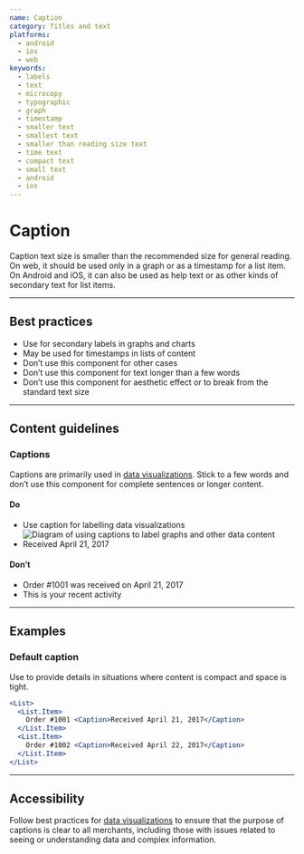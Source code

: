 ```yaml
---
name: Caption
category: Titles and text
platforms:
  - android
  - ios
  - web
keywords:
  - labels
  - text
  - microcopy
  - typographic
  - graph
  - timestamp
  - smaller text
  - smallest text
  - smaller than reading size text
  - time text
  - compact text
  - small text
  - android
  - ios
---
```


# Caption

Caption text size is smaller than the recommended size for general reading. On web, it should be used only in a graph or as a timestamp for a list item. On Android and iOS, it can also be used as help text or as other kinds of secondary text for list items.

---

## Best practices

- Use for secondary labels in graphs and charts
- May be used for timestamps in lists of content
- Don’t use this component for other cases
- Don’t use this component for text longer than a few words
- Don’t use this component for aesthetic effect or to break from the standard text size

---

## Content guidelines

### Captions

Captions are primarily used in [data visualizations](https://polaris.shopify.com/design/data-visualizations). Stick to a few words and don’t use this component for complete sentences or longer content.

<!-- usagelist -->

#### Do

- Use caption for labelling data visualizations
  ![Diagram of using captions to label graphs and other data content](/images/typography/display-styles/do-use-caption-for-labeling-data-visualizations@2x.png)
- Received April 21, 2017

#### Don’t

- Order #1001 was received on April 21, 2017
- This is your recent activity

<!-- end -->

---

## Examples

### Default caption

Use to provide details in situations where content is compact and space is tight.

```jsx
<List>
  <List.Item>
    Order #1001 <Caption>Received April 21, 2017</Caption>
  </List.Item>
  <List.Item>
    Order #1002 <Caption>Received April 22, 2017</Caption>
  </List.Item>
</List>
```

---

## Accessibility

Follow best practices for [data visualizations](https://polaris.shopify.com/design/data-visualizations) to ensure that the purpose of captions is clear to all merchants, including those with issues related to seeing or understanding data and complex information.
